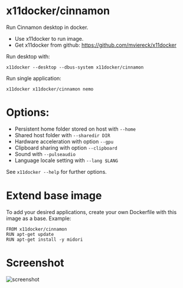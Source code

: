 # x11docker/cinnamon

Run Cinnamon desktop in docker. 
 - Use x11docker to run image. 
 - Get x11docker from github: https://github.com/mviereck/x11docker 

Run desktop with:
```
x11docker --desktop --dbus-system x11docker/cinnamon
```
Run single application:
```
x11docker x11docker/cinnamon nemo
```

# Options:
 - Persistent home folder stored on host with   `--home`
 - Shared host folder with                      `--sharedir DIR`
 - Hardware acceleration with option            `--gpu`
 - Clipboard sharing with option                `--clipboard`
 - Sound with                                   `--pulseaudio`
 - Language locale setting with                 `--lang $LANG`

See `x11docker --help` for further options.

# Extend base image
To add your desired applications, create your own Dockerfile with this image as a base. Example:
```
FROM x11docker/cinnamon
RUN apt-get update
RUN apt-get install -y midori
```

# Screenshot
![screenshot](https://raw.githubusercontent.com/mviereck/x11docker/screenshots/screenshot-cinnamon.png "Cinnamon desktop")
 
